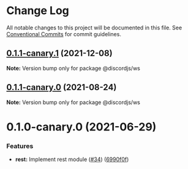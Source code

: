 # Change Log

All notable changes to this project will be documented in this file.
See [Conventional Commits](https://conventionalcommits.org) for commit guidelines.

## [0.1.1-canary.1](https://github.com/discordjs/discord.js-modules/compare/@discordjs/ws@0.1.1-canary.0...@discordjs/ws@0.1.1-canary.1) (2021-12-08)

**Note:** Version bump only for package @discordjs/ws





## [0.1.1-canary.0](https://github.com/discordjs/discord.js-modules/compare/@discordjs/ws@0.1.0-canary.0...@discordjs/ws@0.1.1-canary.0) (2021-08-24)

**Note:** Version bump only for package @discordjs/ws





# 0.1.0-canary.0 (2021-06-29)


### Features

* **rest:** Implement rest module ([#34](https://github.com/discordjs/discord.js-modules/issues/34)) ([6990f0f](https://github.com/discordjs/discord.js-modules/commit/6990f0f7f3ca958a95f9b1b19681b42669743427))
